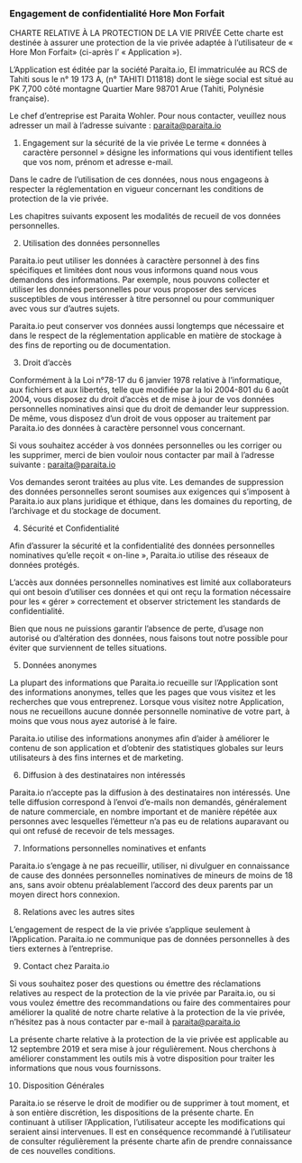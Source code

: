 ### Engagement de confidentialité Hore Mon Forfait ###

CHARTE RELATIVE À LA PROTECTION DE LA VIE PRIVÉE
Cette charte est destinée à assurer une protection de la vie privée adaptée à l’utilisateur de « Hore Mon Forfait» (ci-après l’ « Application »).

L’Application est éditée par la société Paraita.io, EI immatriculée au RCS de Tahiti sous le n° 19 173 A, (n° TAHITI D11818) dont le siège social est situé au PK 7,700 côté montagne Quartier Mare 98701 Arue (Tahiti, Polynésie française).

Le chef d’entreprise est Paraita Wohler.
Pour nous contacter, veuillez nous adresser un mail à l’adresse suivante : paraita@paraita.io

1. Engagement sur la sécurité de la vie privée 
Le terme « données à caractère personnel » désigne les informations qui vous identifient telles que vos nom, prénom et adresse e-mail.

Dans le cadre de l’utilisation de ces données, nous nous engageons à respecter la réglementation en vigueur concernant les conditions de protection de la vie privée.

Les chapitres suivants exposent les modalités de recueil de vos données personnelles.

2. Utilisation des données personnelles

Paraita.io peut utiliser les données à caractère personnel à des fins spécifiques et limitées dont nous vous informons quand nous vous demandons des informations. Par exemple, nous pouvons collecter et utiliser les données personnelles pour vous proposer des services susceptibles de vous intéresser à titre personnel ou pour communiquer avec vous sur d’autres sujets.

Paraita.io peut conserver vos données aussi longtemps que nécessaire et dans le respect de la réglementation applicable en matière de stockage à des fins de reporting ou de documentation.

3. Droit d’accès 

Conformément à la Loi n°78-17 du 6 janvier 1978 relative à l’informatique, aux fichiers et aux libertés, telle que modifiée par la loi 2004-801 du 6 août 2004, vous disposez du droit d’accès et de mise à jour de vos données personnelles nominatives ainsi que du droit de demander leur suppression. De même, vous disposez d’un droit de vous opposer au traitement par Paraita.io des données à caractère personnel vous concernant.

Si vous souhaitez accéder à vos données personnelles ou les corriger ou les supprimer, merci de bien vouloir nous contacter par mail à l’adresse suivante : paraita@paraita.io

Vos demandes seront traitées au plus vite. Les demandes de suppression des données personnelles seront soumises aux exigences qui s’imposent à Paraita.io aux plans juridique et éthique, dans les domaines du reporting, de l’archivage et du stockage de document.

4. Sécurité et Confidentialité

Afin d’assurer la sécurité et la confidentialité des données personnelles nominatives qu’elle reçoit « on-line », Paraita.io utilise des réseaux de données protégés.

L’accès aux données personnelles nominatives est limité aux collaborateurs qui ont besoin d’utiliser ces données et qui ont reçu la formation nécessaire pour les « gérer » correctement et observer strictement les standards de confidentialité.

Bien que nous ne puissions garantir l’absence de perte, d’usage non autorisé ou d’altération des données, nous faisons tout notre possible pour éviter que surviennent de telles situations.

5. Données anonymes 

 La plupart des informations que Paraita.io recueille sur l’Application sont des informations anonymes, telles que les pages que vous visitez et les recherches que vous entreprenez. Lorsque vous visitez notre Application, nous ne recueillons aucune donnée personnelle nominative de votre part, à moins que vous nous ayez autorisé à le faire.

Paraita.io utilise des informations anonymes afin d’aider à améliorer le contenu de son application et d’obtenir des statistiques globales sur leurs utilisateurs à des fins internes et de marketing.

6. Diffusion à des destinataires non intéressés 

Paraita.io n’accepte pas la diffusion à des destinataires non intéressés. Une telle diffusion correspond à l’envoi d’e-mails non demandés, généralement de nature commerciale, en nombre important et de manière répétée aux personnes avec lesquelles l’émetteur n’a pas eu de relations auparavant ou qui ont refusé de recevoir de tels messages.

7. Informations personnelles nominatives et enfants

Paraita.io s’engage à ne pas recueillir, utiliser, ni divulguer en connaissance de cause des données personnelles nominatives de mineurs de moins de 18 ans, sans avoir obtenu préalablement l’accord des deux parents par un moyen direct hors connexion.

8. Relations avec les autres sites

L’engagement de respect de la vie privée s’applique seulement à l’Application. Paraita.io ne communique pas de données personnelles à des tiers externes à l’entreprise.

9. Contact chez Paraita.io

Si vous souhaitez poser des questions ou émettre des réclamations relatives au respect de la protection de la vie privée par Paraita.io, ou si vous voulez émettre des recommandations ou faire des commentaires pour améliorer la qualité de notre charte relative à la protection de la vie privée, n’hésitez pas à nous contacter par e-mail à paraita@paraita.io

La présente charte relative à la protection de la vie privée est applicable au 12 septembre 2019 et sera mise à jour régulièrement. Nous cherchons à améliorer constamment les outils mis à votre disposition pour traiter les informations que nous vous fournissons.

10. Disposition Générales

Paraita.io se réserve le droit de modifier ou de supprimer à tout moment, et à son entière discrétion, les dispositions de la présente charte. En continuant à utiliser l’Application, l’utilisateur accepte les modifications qui seraient ainsi intervenues. Il est en conséquence recommandé à l’utilisateur de consulter régulièrement la présente charte afin de prendre connaissance de ces nouvelles conditions.
